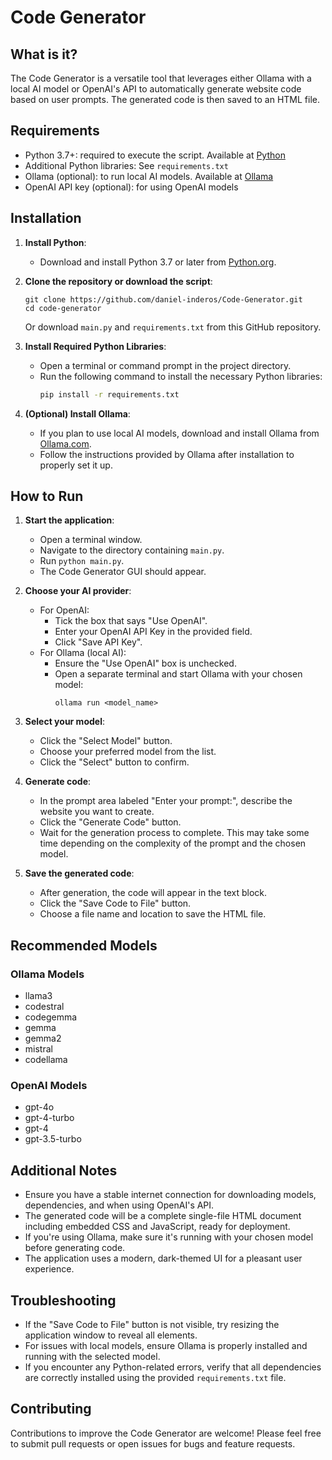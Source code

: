 # Code Generator

## What is it?

The Code Generator is a versatile tool that leverages either Ollama with a local AI model or OpenAI's API to automatically generate website code based on user prompts. The generated code is then saved to an HTML file.

## Requirements

- Python 3.7+: required to execute the script. Available at [Python](https://www.python.org)
- Additional Python libraries: See `requirements.txt`
- Ollama (optional): to run local AI models. Available at [Ollama](https://ollama.com)
- OpenAI API key (optional): for using OpenAI models

## Installation

1. **Install Python**: 
   - Download and install Python 3.7 or later from [Python.org](https://www.python.org).

2. **Clone the repository or download the script**:
   ```
   git clone https://github.com/daniel-inderos/Code-Generator.git
   cd code-generator
   ```
   Or download `main.py` and `requirements.txt` from this GitHub repository.

3. **Install Required Python Libraries**:
   - Open a terminal or command prompt in the project directory.
   - Run the following command to install the necessary Python libraries:
     ```bash
     pip install -r requirements.txt
     ```

4. **(Optional) Install Ollama**: 
   - If you plan to use local AI models, download and install Ollama from [Ollama.com](https://ollama.com).
   - Follow the instructions provided by Ollama after installation to properly set it up.

## How to Run

1. **Start the application**:
   - Open a terminal window.
   - Navigate to the directory containing `main.py`.
   - Run `python main.py`.
   - The Code Generator GUI should appear.

2. **Choose your AI provider**:
   - For OpenAI:
     - Tick the box that says "Use OpenAI".
     - Enter your OpenAI API Key in the provided field.
     - Click "Save API Key".
   - For Ollama (local AI):
     - Ensure the "Use OpenAI" box is unchecked.
     - Open a separate terminal and start Ollama with your chosen model:
       ```
       ollama run <model_name>
       ```

3. **Select your model**:
   - Click the "Select Model" button.
   - Choose your preferred model from the list.
   - Click the "Select" button to confirm.

4. **Generate code**:
   - In the prompt area labeled "Enter your prompt:", describe the website you want to create.
   - Click the "Generate Code" button.
   - Wait for the generation process to complete. This may take some time depending on the complexity of the prompt and the chosen model.

5. **Save the generated code**:
   - After generation, the code will appear in the text block.
   - Click the "Save Code to File" button.
   - Choose a file name and location to save the HTML file.

## Recommended Models

### Ollama Models
- llama3
- codestral
- codegemma
- gemma
- gemma2
- mistral
- codellama

### OpenAI Models
- gpt-4o
- gpt-4-turbo
- gpt-4
- gpt-3.5-turbo

## Additional Notes

- Ensure you have a stable internet connection for downloading models, dependencies, and when using OpenAI's API.
- The generated code will be a complete single-file HTML document including embedded CSS and JavaScript, ready for deployment.
- If you're using Ollama, make sure it's running with your chosen model before generating code.
- The application uses a modern, dark-themed UI for a pleasant user experience.

## Troubleshooting

- If the "Save Code to File" button is not visible, try resizing the application window to reveal all elements.
- For issues with local models, ensure Ollama is properly installed and running with the selected model.
- If you encounter any Python-related errors, verify that all dependencies are correctly installed using the provided `requirements.txt` file.

## Contributing

Contributions to improve the Code Generator are welcome! Please feel free to submit pull requests or open issues for bugs and feature requests.
